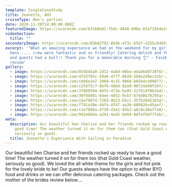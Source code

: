 ```yaml
---
template: SingleCaseStudy
title: Jeanette, AUS
cruiseType: Hen's parties
date: 2020-11-20T14:00:00.000Z
featuredImage: https://ucarecdn.com/b31b0e81-f5dc-4848-898a-83af33b4e2ca/-/preview/-/enhance/14/
videoSection:
  title: ""
secondaryImage: https://ucarecdn.com/03b82792-8b4b-4f3c-b5bf-e255c8485af2/-/preview/-/enhance/50/
excerpt: '"What an amazing experience we had on the weekend for my girlfriends
  hens..... crew were fantastic and so friendly! Catering delish and the bride
  and guests had a ball!! Thank you for a memorable morning 👌" - Facebook
  review'
gallery:
  - image: https://ucarecdn.com/855b45a0-2d12-4abd-86ba-edab640738f8/-/preview/-/enhance/28/
  - image: https://ucarecdn.com/4fd3793c-59e6-4f7f-8649-5b8e249ec31b/-/preview/-/enhance/50/
  - image: https://ucarecdn.com/cbb6e2a7-1069-4c15-9068-b694dc4d0877/-/preview/-/enhance/50/
  - image: https://ucarecdn.com/c25df5c7-0bf6-48bd-82e6-90724d49f16f/-/preview/-/enhance/50/
  - image: https://ucarecdn.com/37889594-44fe-473e-ba95-317614f0b1bd/-/preview/-/enhance/25/
  - image: https://ucarecdn.com/30fdb0d1-64ee-4052-9cb7-b7dd0b78295a/-/preview/-/enhance/50/
  - image: https://ucarecdn.com/c6a70074-72b5-4b13-b5cc-35fb2845183d/-/preview/-/enhance/19/
  - image: https://ucarecdn.com/f791a39e-d4fa-4f47-aa3b-60892bcd5aaf/-/preview/-/enhance/32/
  - image: https://ucarecdn.com/c1e7068a-d739-43e1-85b2-a8c8cd8af7e0/-/preview/-/enhance/50/
  - image: https://ucarecdn.com/992e6b4a-a291-4ed5-b994-0dfefb0777eb/-/preview/-/enhance/33/
meta:
  description: Our beautiful hen Charise and her friends rocked up ready to have a
    good time! The weather turned it on for them too (that Gold Coast weather,
    seriously so good).
  title: Jeanette's Experience With Sailing in Paradise
---
```

Our beautiful hen Charise and her friends rocked up ready to have a good time! The weather turned it on for them too (that Gold Coast weather, seriously so good). We loved the all white theme for the girls and hot pink for the lovely bride to be! Our guests always have the option to either BYO food and drinks or we can offer delicious catering packages.  Check out the mother of the brides review below....